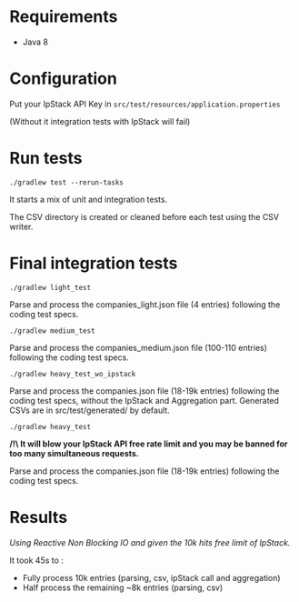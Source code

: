 # Requirements

- Java 8

# Configuration

Put your IpStack API Key in
``src/test/resources/application.properties``

(Without it integration tests with IpStack will fail)

# Run tests

``./gradlew test --rerun-tasks``

It starts a mix of unit and integration tests.

The CSV directory is created or cleaned before each test using the CSV writer.

# Final integration tests

``
./gradlew light_test
``

Parse and process the companies_light.json file (4 entries) following the coding test specs.


``
./gradlew medium_test
``

Parse and process the companies_medium.json file (100-110 entries) following the coding test specs.


``
./gradlew heavy_test_wo_ipstack
`` 

Parse and process the companies.json file (18-19k entries) following the coding test specs, without the IpStack and Aggregation part.
Generated CSVs are in src/test/generated/ by default.


``
./gradlew heavy_test
`` 

__/!\ It will blow your IpStack API free rate limit and you may be banned for too many simultaneous requests.__

Parse and process the companies.json file (18-19k entries) following the coding test specs.

# Results

_Using Reactive Non Blocking IO and given the 10k hits free limit of IpStack._

It took 45s to :
* Fully process 10k entries (parsing, csv, ipStack call and aggregation)
* Half process the remaining ~8k entries (parsing, csv)





